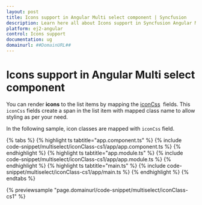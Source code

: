 ```yaml
---
layout: post
title: Icons support in Angular Multi select component | Syncfusion
description: Learn here all about Icons support in Syncfusion Angular Multi select component of Syncfusion Essential JS 2 and more.
platform: ej2-angular
control: Icons support 
documentation: ug
domainurl: ##DomainURL##
---
```


# Icons support in Angular Multi select component

You can render **icons** to the list items by mapping the
[iconCss](https://ej2.syncfusion.com/angular/documentation/api/multi-select/#fields)
 &nbsp;fields. This `iconCss` fields create a span in the list item with mapped class name
to allow styling as per your need.

In the following sample, icon classes are mapped with `iconCss` field.

{% tabs %}
{% highlight ts tabtitle="app.component.ts" %}
{% include code-snippet/multiselect/iconClass-cs1/app/app.component.ts %}
{% endhighlight %}
{% highlight ts tabtitle="app.module.ts" %}
{% include code-snippet/multiselect/iconClass-cs1/app/app.module.ts %}
{% endhighlight %}
{% highlight ts tabtitle="main.ts" %}
{% include code-snippet/multiselect/iconClass-cs1/app/main.ts %}
{% endhighlight %}
{% endtabs %}
  
{% previewsample "page.domainurl/code-snippet/multiselect/iconClass-cs1" %}
